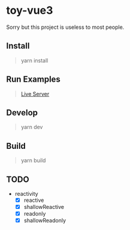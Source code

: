 # toy-vue3

Sorry but this project is useless to most people.

## Install

> yarn install

## Run Examples

> [Live Server](https://marketplace.visualstudio.com/items?itemName=ritwickdey.LiveServer)

## Develop

> yarn dev

## Build

> yarn build

## TODO

- reactivity
  - [x] reactive
  - [x] shallowReactive
  - [x] readonly
  - [x] shallowReadonly
